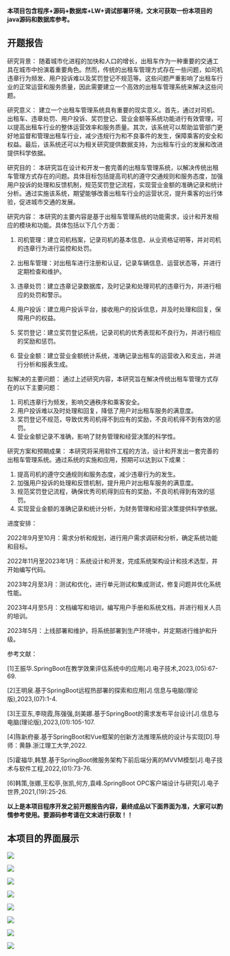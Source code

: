 ****本项目包含程序+源码+数据库+LW+调试部署环境，文末可获取一份本项目的java源码和数据库参考。****

## ******开题报告******

研究背景：
随着城市化进程的加快和人口的增长，出租车作为一种重要的交通工具在城市中扮演着重要角色。然而，传统的出租车管理方式存在一些问题，如司机违章行为频发、用户投诉难以及奖罚登记不规范等。这些问题严重影响了出租车行业的正常运营和服务质量，因此需要建立一个高效的出租车管理系统来解决这些问题。

研究意义：
建立一个出租车管理系统具有重要的现实意义。首先，通过对司机、出租车、违章处罚、用户投诉、奖罚登记、营业金额等系统功能进行有效管理，可以提高出租车行业的整体运营效率和服务质量。其次，该系统可以帮助监管部门更好地监督和管理出租车行业，减少违规行为和不良事件的发生，保障乘客的安全和权益。最后，该系统还可以为相关研究提供数据支持，为出租车行业的发展和改进提供科学依据。

研究目的：
本研究旨在设计和开发一套完善的出租车管理系统，以解决传统出租车管理方式存在的问题。具体目标包括提高司机的遵守交通规则和服务态度，加强用户投诉的处理和反馈机制，规范奖罚登记流程，实现营业金额的准确记录和统计分析。通过实施该系统，期望能够改善出租车行业的运营状况，提升乘客的出行体验，促进城市交通的发展。

研究内容： 本研究的主要内容是基于出租车管理系统的功能需求，设计和开发相应的模块和功能。具体包括以下几个方面：

  1. 司机管理：建立司机档案，记录司机的基本信息、从业资格证明等，并对司机的违章行为进行监控和处罚。

  2. 出租车管理：对出租车进行注册和认证，记录车辆信息、运营状态等，并进行定期检查和维护。

  3. 违章处罚：建立违章记录数据库，及时记录和处理司机的违章行为，并进行相应的处罚和警示。

  4. 用户投诉：建立用户投诉平台，接收用户的投诉信息，并及时处理和回复，保障用户的权益。

  5. 奖罚登记：建立奖罚登记系统，记录司机的优秀表现和不良行为，并进行相应的奖励和惩罚。

  6. 营业金额：建立营业金额统计系统，准确记录出租车的运营收入和支出，并进行分析和报表生成。

拟解决的主要问题： 通过上述研究内容，本研究旨在解决传统出租车管理方式存在的以下主要问题：

  1. 司机违章行为频发，影响交通秩序和乘客安全。
  2. 用户投诉难以及时处理和回复，降低了用户对出租车服务的满意度。
  3. 奖罚登记不规范，导致优秀司机得不到应有的奖励，不良司机得不到有效的惩罚。
  4. 营业金额记录不准确，影响了财务管理和经营决策的科学性。

研究方案和预期成果： 本研究将采用软件工程的方法，设计和开发出一套完善的出租车管理系统。通过系统的实施和应用，预期可以达到以下成果：

  1. 提高司机的遵守交通规则和服务态度，减少违章行为的发生。
  2. 加强用户投诉的处理和反馈机制，提升用户对出租车服务的满意度。
  3. 规范奖罚登记流程，确保优秀司机得到应有的奖励，不良司机得到有效的惩罚。
  4. 实现营业金额的准确记录和统计分析，为财务管理和经营决策提供科学依据。

进度安排：

2022年9月至10月：需求分析和规划，进行用户需求调研和分析，确定系统功能和目标。

2022年11月至2023年1月：系统设计和开发，完成系统架构设计和技术选型，并开始编写代码。

2023年2月至3月：测试和优化，进行单元测试和集成测试，修复问题并优化系统性能。

2023年4月至5月：文档编写和培训，编写用户手册和系统文档，并进行相关人员的培训。

2023年5月：上线部署和维护，将系统部署到生产环境中，并定期进行维护和升级。

参考文献：

[1]王振华.SpringBoot在教学效果评估系统中的应用[J].电子技术,2023,(05):67-69.

[2]王明泉.基于SpringBoot远程热部署的探索和应用[J].信息与电脑(理论版),2023,(07):1-4.

[3]王亚东,李晓霞,陈强强,剡美娜.基于SpringBoot的需求发布平台设计[J].信息与电脑(理论版),2023,(01):105-107.

[4]陈新府豪.基于SpringBoot和Vue框架的创新方法推理系统的设计与实现[D].导师：黄静.浙江理工大学,2022.

[5]霍福华,韩慧.基于SpringBoot微服务架构下前后端分离的MVVM模型[J].电子技术与软件工程,2022,(01):73-76.

[6]韩策,张娜,王松亭,张凯,何方,袁峰.SpringBoot OPC客户端设计与研究[J].电子世界,2021,(19):25-26.

****以上是本项目程序开发之前开题报告内容，最终成品以下面界面为准，大家可以酌情参考使用。要源码参考请在文末进行获取！！****

## ******本项目的界面展示******

![](./res/f3b8b8bbcbd54f03a849071aff3d89cd.png)

![](./res/2f7be3d4aeed4d11a3d88da6f2e145b1.png)

![](./res/40c78bcf2e4e4374aeab01e1d2ffcaa2.png)

![](./res/4ad100b2a6824a34ad276dc900ab275f.png)

![](./res/5207f907073e498ea30a5556fca64ca8.png)

![](./res/a001461fd4714a229e70f39f88922fcd.png)

![](./res/e7862a60b6844d8b8b26f10b8dab0ae6.png)

![](./res/eaadedfe87384c44b36c7a71a6fcd8df.png)

